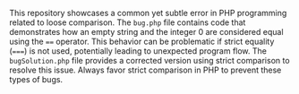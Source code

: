 This repository showcases a common yet subtle error in PHP programming related to loose comparison.  The `bug.php` file contains code that demonstrates how an empty string and the integer 0 are considered equal using the `==` operator. This behavior can be problematic if strict equality (`===`) is not used, potentially leading to unexpected program flow.  The `bugSolution.php` file provides a corrected version using strict comparison to resolve this issue.  Always favor strict comparison in PHP to prevent these types of bugs.